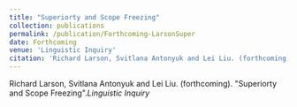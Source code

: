 ```yaml
---
title: "Superiorty and Scope Freezing"
collection: publications
permalink: /publication/Forthcoming-LarsonSuper
date: Forthcoming
venue: 'Linguistic Inquiry'
citation: 'Richard Larson, Svitlana Antonyuk and Lei Liu. (forthcoming). &quot;Superiorty and Scope Freezing&quot;.<i>Linguistic Inquiry</i>'
---
```

Richard Larson, Svitlana Antonyuk and Lei Liu. (forthcoming). "Superiorty and Scope Freezing".<i>Linguistic Inquiry</i>